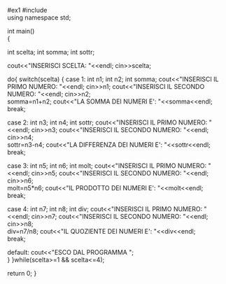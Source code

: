 #ex1
#include <iostream>     
using namespace std;

int main()              
{

int scelta;
int somma;
int sottr;

cout<<"INSERISCI SCELTA: "<<endl;
cin>>scelta;

do{
switch(scelta)
{
case 1:
int n1;
int n2;
int somma;
cout<<"INSERISCI IL PRIMO NUMERO: "<<endl;
cin>>n1;
cout<<"INSERISCI IL SECONDO NUMERO: "<<endl;
cin>>n2;	
somma=n1+n2;
cout<<"LA SOMMA DEI NUMERI E': "<<somma<<endl;		      
break;

case 2:
int n3;
int n4;
int sottr;
cout<<"INSERISCI IL PRIMO NUMERO: "<<endl;
cin>>n3;
cout<<"INSERISCI IL SECONDO NUMERO: "<<endl;
cin>>n4;	
sottr=n3-n4;
cout<<"LA DIFFERENZA DEI NUMERI E': "<<sottr<<endl;		        
break;

case 3:
int n5;
int n6;
int molt;
cout<<"INSERISCI IL PRIMO NUMERO: "<<endl;
cin>>n5;
cout<<"INSERISCI IL SECONDO NUMERO: "<<endl;
cin>>n6;	
molt=n5*n6;
cout<<"IL PRODOTTO DEI NUMERI E': "<<molt<<endl;		        
break;

case 4:
int n7;
int n8;
int div;
cout<<"INSERISCI IL PRIMO NUMERO: "<<endl;
cin>>n7;
cout<<"INSERISCI IL SECONDO NUMERO: "<<endl;
cin>>n8;	
div=n7/n8;
cout<<"IL QUOZIENTE DEI NUMERI E': "<<div<<endl;		        
break;

default:
cout<<"ESCO DAL PROGRAMMA ";	
}
}while(scelta>=1 && scelta<=4);




return 0;
}

